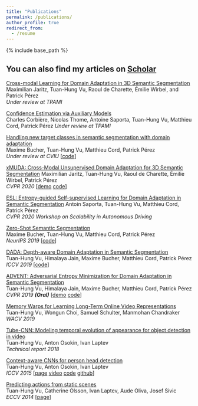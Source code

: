 ```yaml
---
title: "Publications"
permalink: /publications/
author_profile: true
redirect_from:
  - /resume
---
```


{% include base_path %}

## You can also find my articles on [Scholar](https://scholar.google.com/citations?user=QIHrPZQAAAAJ&hl=en)

[Cross-modal Learning for Domain Adaptation in 3D Semantic Segmentation](https://arxiv.org/abs/2101.07253)  
Maximilian Jaritz, Tuan-Hung Vu, Raoul de Charette, Émilie Wirbel, and Patrick Pérez  
*Under review at TPAMI*

[Confidence Estimation via Auxiliary Models](https://arxiv.org/abs/2012.06508)  
Charles Corbière, Nicolas Thome, Antoine Saporta, Tuan-Hung Vu, Matthieu Cord, Patrick Pérez 
*Under review at TPAMI*

[Handling new target classes in semantic segmentation with domain adaptation](https://arxiv.org/abs/2004.01130)  
Maxime Bucher, Tuan-Hung Vu, Matthieu Cord, Patrick Pérez  
*Under review at CVIU* [[code](https://github.com/valeoai/BUDA)]

[xMUDA: Cross-Modal Unsupervised Domain Adaptation for 3D Semantic Segmentation](http://arxiv.org/abs/1911.12676)
Maximilian Jaritz, Tuan-Hung Vu, Raoul de Charette, Émilie Wirbel, Patrick Pérez  
*CVPR 2020* [[demo](https://www.youtube.com/watch?v=WgvBBCEKQVE) [code](https://github.com/valeoai/xmuda)]

[ESL: Entropy-guided Self-supervised Learning for Domain Adaptation in Semantic Segmentation](https://arxiv.org/abs/2006.08658)
Antoin Saporta, Tuan-Hung Vu, Matthieu Cord, Patrick Pérez  
*CVPR 2020 Workshop on Scalability in Autonomous Driving*

[Zero-Shot Semantic Segmentation](https://arxiv.org/abs/1906.00817)  
Maxime Bucher, Tuan-Hung Vu, Matthieu Cord, Patrick Pérez  
*NeurIPS 2019* [[code](https://github.com/valeoai/ZS3)]

[DADA: Depth-aware Domain Adaptation in Semantic Segmentation](https://arxiv.org/abs/1904.01886)  
Tuan-Hung Vu, Himalaya Jain, Maxime Bucher, Matthieu Cord, Patrick Pérez  
*ICCV 2019* [[code](https://github.com/valeoai/DADA)]

[ADVENT: Adversarial Entropy Minimization for Domain Adaptation in Semantic Segmentation](https://arxiv.org/abs/1811.12833)  
Tuan-Hung Vu, Himalaya Jain, Maxime Bucher, Matthieu Cord, Patrick Pérez  
*CVPR 2019 **(Oral)*** [[demo](https://www.youtube.com/watch?v=Ihmz0yEqrq0) [code](https://github.com/valeoai/ADVENT)]

[Memory Warps for Learning Long-Term Online Video Representations](https://arxiv.org/abs/1803.10861)  
Tuan-Hung Vu, Wongun Choi, Samuel Schulter, Manmohan Chandraker  
*WACV 2019*

[Tube-CNN: Modeling temporal evolution of appearance for object detection in video](https://arxiv.org/abs/1812.02619)  
Tuan-Hung Vu, Anton Osokin, Ivan Laptev  
*Technical report 2018*

[Context-aware CNNs for person head detection](https://arxiv.org/abs/1511.07917)  
Tuan-Hung Vu, Anton Osokin, Ivan Laptev  
*ICCV 2015* [[page](https://www.di.ens.fr/willow/research/headdetection/) [video](https://www.youtube.com/watch?v=1hskQb_ZKCo) [code](https://www.di.ens.fr/willow/research/headdetection/release/cnn_head_detection.zip) [github](https://github.com/aosokin/cnn_head_detection)]

[Predicting actions from static scenes](https://www.di.ens.fr/willow/research/actionsfromscenes/paper/eccv14_actionsfromscenes.pdf)  
Tuan-Hung Vu, Catherine Olsson, Ivan Laptev, Aude Oliva, Josef Sivic  
*ECCV 2014* [[page](https://www.di.ens.fr/willow/research/actionsfromscenes/)]